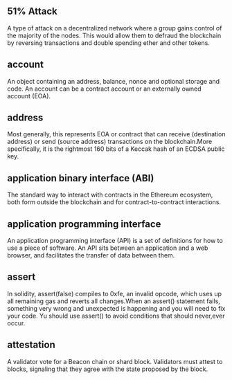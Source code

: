 ## 51% Attack

A type of attack on a decentralized network where a group gains control of the majority of the nodes. This would allow them to defraud the blockchain by reversing transactions and double spending ether and other tokens.

## account 

An object containing an address, balance, nonce and optional storage and code. An account can be a contract account or an externally owned account (EOA).

## address

Most generally, this represents EOA or contract that can receive (destination address) or send (source address) transactions on the blockchain.More specifically, it is the rightmost 160 bits of a Keccak hash of an ECDSA public key. 

## application binary interface (ABI)

The standard way to interact with contracts in the Ethereum ecosystem, both form outside the blockchain and for contract-to-contract interactions.

## application programming interface

An application programming interface (API) is a set of definitions for how to use a piece of software. An API sits between an application and a web browser, and facilitates the transfer of data between them.

## assert

In solidity, assert(false) compiles to 0xfe, an invalid opcode, which uses up all remaining gas and reverts all changes.When an assert() statement fails, something very wrong and unexpected is happening and you will need to fix your code. Yu should use assert() to avoid conditions that should never,ever occur.

## attestation

A validator vote for a Beacon chain or shard block. Validators must attest to blocks, signaling that they agree with the state proposed by the block.


